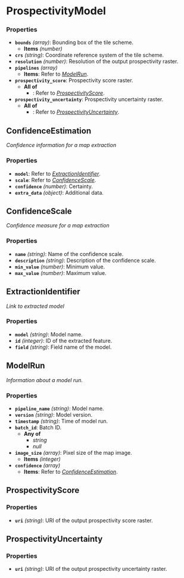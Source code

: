# ProspectivityModel

### Properties

- **`bounds`** *(array)*: Bounding box of the tile scheme.
  - **Items** *(number)*
- **`crs`** *(string)*: Coordinate reference system of the tile scheme.
- **`resolution`** *(number)*: Resolution of the output prospectivity raster.
- **`pipelines`** *(array)*
  - **Items**: Refer to *[ModelRun](#ModelRun)*.
- **`prospectivity_score`**: Prospectivity score raster.
  - **All of**
    - : Refer to *[ProspectivityScore](#ProspectivityScore)*.
- **`prospectivity_uncertainty`**: Prospectivity uncertainty raster.
  - **All of**
    - : Refer to *[ProspectivityUncertainty](#ProspectivityUncertainty)*.

## ConfidenceEstimation

*Confidence information for a map extraction*

### Properties

- **`model`**: Refer to *[ExtractionIdentifier](#ExtractionIdentifier)*.
- **`scale`**: Refer to *[ConfidenceScale](#ConfidenceScale)*.
- **`confidence`** *(number)*: Certainty.
- **`extra_data`** *(object)*: Additional data.

## ConfidenceScale

*Confidence measure for a map extraction*

### Properties

- **`name`** *(string)*: Name of the confidence scale.
- **`description`** *(string)*: Description of the confidence scale.
- **`min_value`** *(number)*: Minimum value.
- **`max_value`** *(number)*: Maximum value.

## ExtractionIdentifier

*Link to extracted model*

### Properties

- **`model`** *(string)*: Model name.
- **`id`** *(integer)*: ID of the extracted feature.
- **`field`** *(string)*: Field name of the model.

## ModelRun

*Information about a model run.*

### Properties

- **`pipeline_name`** *(string)*: Model name.
- **`version`** *(string)*: Model version.
- **`timestamp`** *(string)*: Time of model run.
- **`batch_id`**: Batch ID.
  - **Any of**
    - *string*
    - *null*
- **`image_size`** *(array)*: Pixel size of the map image.
  - **Items** *(integer)*
- **`confidence`** *(array)*
  - **Items**: Refer to *[ConfidenceEstimation](#ConfidenceEstimation)*.

## ProspectivityScore

### Properties

- **`uri`** *(string)*: URI of the output prospectivity score raster.

## ProspectivityUncertainty

### Properties

- **`uri`** *(string)*: URI of the output prospectivity uncertainty raster.

